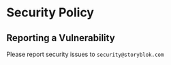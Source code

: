 # Security Policy

## Reporting a Vulnerability

Please report security issues to `security@storyblok.com`